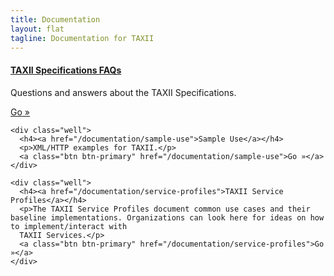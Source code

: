 ```yaml
---
title: Documentation
layout: flat
tagline: Documentation for TAXII
---
```


<div class="row">
  <div class="col-md-6 getting-started-left">
    <div class="well">
      <h4><a href="/documentation/faq">TAXII Specifications FAQs</a></h4>
      <p>Questions and answers about the TAXII Specifications.</p>
      <a class="btn btn-primary" href="/documentation/faq">Go »</a>
    </div>
    
    <div class="well">
      <h4><a href="/documentation/sample-use">Sample Use</a></h4>
      <p>XML/HTTP examples for TAXII.</p>
      <a class="btn btn-primary" href="/documentation/sample-use">Go »</a>
    </div>
    
    <div class="well">
      <h4><a href="/documentation/service-profiles">TAXII Service Profiles</a></h4>
      <p>The TAXII Service Profiles document common use cases and their baseline implementations. Organizations can look here for ideas on how to implement/interact with
      TAXII Services.</p>
      <a class="btn btn-primary" href="/documentation/service-profiles">Go »</a>
    </div>
  </div>
</div>
